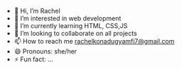 - 👋 Hi, I’m Rachel
- 👀 I’m interested in web development
- 🌱 I’m currently learning HTML, CSS,JS
- 💞️ I’m looking to collaborate on all projects
- 📫 How to reach me rachelkonadugyamfi7@gmail.com
- 😄 Pronouns: she/her
- ⚡ Fun fact: ...

<!---
cherryelle01/cherryelle01 is a ✨ special ✨ repository because its `README.md` (this file) appears on your GitHub profile.
You can click the Preview link to take a look at your changes.
--->
